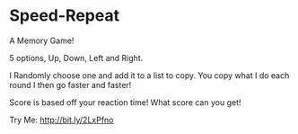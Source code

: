 # Speed-Repeat

A Memory Game! 

5 options, Up, Down, Left and Right.

I Randomly choose one and add it to a list to copy.
You copy what I do each round
I then go faster and faster! 

Score is based off your reaction time!
What score can you get!

Try Me: http://bit.ly/2LxPfno
